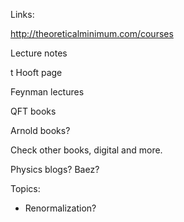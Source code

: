 

Links:

http://theoreticalminimum.com/courses

Lecture notes

t Hooft page

Feynman lectures

QFT books

Arnold books?

Check other books, digital and more.

Physics blogs? Baez?

Topics:
- Renormalization?
